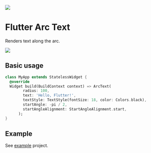 [![](https://img.shields.io/pub/v/flutter_arc_text)](https://pub.dev/packages/flutter_arc_text)

# Flutter Arc Text

Renders text along the arc.

![](screenshot_sm.png)

## Basic usage

```dart
class MyApp extends StatelessWidget {
  @override
  Widget build(BuildContext context) => ArcText(
        radius: 100,
        text: 'Hello, Flutter!',
        textStyle: TextStyle(fontSize: 18, color: Colors.black),
        startAngle: -pi / 2,
        startAngleAlignment: StartAngleAlignment.start,
      );
}
```

## Example

See [example](example) project.
